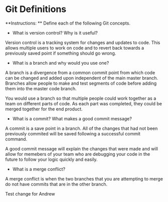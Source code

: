# Git Definitions

**Instructions: ** Define each of the following Git concepts.

* What is version control?  Why is it useful?

Version control is a tracking system for changes and updates to code.  This allows multiple users to work on code and to revert back towards a previously saved point if something should go wrong.

* What is a branch and why would you use one?

A branch is a divergence from a common commit point from which code can be changed and added upon independent of the main master branch.  Branches allow people to make and test segments of code before adding them into the master code branch.

You would use a branch so that multiple people could work together as a team on different parts of code.  As each part was completed, they could be merged together for the end product.

* What is a commit? What makes a good commit message?

A commit is a save point in a branch.  All of the changes that had not been previously commited will be saved following a successful commit command.

A good commit message will explain the changes that were made and will allow for memebers of your team who are debugging your code in the future to follow your logic quickly and easily.  

* What is a merge conflict?

A merge conflict is when the two branches that you are attempting to merge do not have commits that are in the other branch.


Test change for Andrew